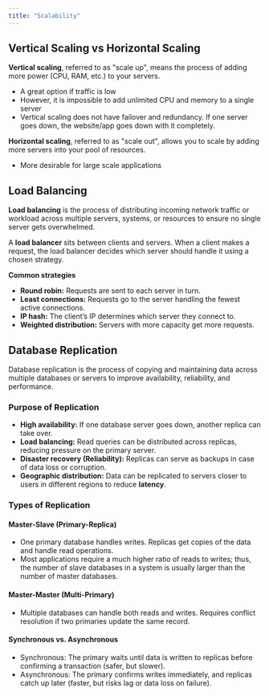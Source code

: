 ```yaml
---
title: "Scalability"
---
```


## Vertical Scaling vs Horizontal Scaling

**Vertical scaling**, referred to as "scale up", means the process of adding more power (CPU, RAM, etc.) to your servers.

- A great option if traffic is low
- However, it is impossible to add unlimited CPU and memory to a single server
- Vertical scaling does not have failover and redundancy. If one server goes down, the website/app goes down with it completely.

**Horizontal scaling**, referred to as "scale out", allows you to scale by adding more servers into your pool of resources.

- More desirable for large scale applications


## Load Balancing
**Load balancing** is the process of distributing incoming network traffic or workload across multiple servers, systems, or resources to ensure no single server gets overwhelmed.

A **load balancer** sits between clients and servers. When a client makes a request, the load balancer decides which server should handle it using a chosen strategy.

**Common strategies**
- **Round robin:** Requests are sent to each server in turn.
- **Least connections:** Requests go to the server handling the fewest active connections.
- **IP hash:** The client’s IP determines which server they connect to.
- **Weighted distribution:** Servers with more capacity get more requests.


## Database Replication
Database replication is the process of copying and maintaining data across multiple databases or servers to improve availability, reliability, and performance.

### Purpose of Replication

- **High availability:** If one database server goes down, another replica can take over.
- **Load balancing:** Read queries can be distributed across replicas, reducing pressure on the primary server.
- **Disaster recovery (Reliability):** Replicas can serve as backups in case of data loss or corruption.
- **Geographic distribution:** Data can be replicated to servers closer to users in different regions to reduce **latency**.

### Types of Replication

#### Master-Slave (Primary-Replica)
- One primary database handles writes. Replicas get copies of the data and handle read operations.
- Most applications require a much higher ratio of reads to writes; thus, the number of slave databases in a system is usually larger than the number of master databases.

#### Master-Master (Multi-Primary)
- Multiple databases can handle both reads and writes. Requires conflict resolution if two primaries update the same record.

#### Synchronous vs. Asynchronous
- Synchronous: The primary waits until data is written to replicas before confirming a transaction (safer, but slower).
- Asynchronous: The primary confirms writes immediately, and replicas catch up later (faster, but risks lag or data loss on failure).